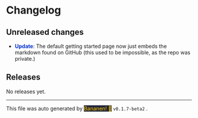 
# Changelog


## Unreleased changes
            
-  **<span style="color: #0033cc">Update</span>**: The default getting started page now just embeds the markdown found on GitHub (this used to be impossible, as the repo was private.)


## Releases

No releases yet.

<hr>
            
This file was auto generated by [<span style="background-color: #24273a; color: #ffcc00">Bananen! 🍌</span>](https://github.com/strawmelonjuice/bananen/) `v0.1.7-beta2`
.